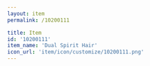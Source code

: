 ```yaml
---
layout: item
permalink: /10200111

title: Item
id: '10200111'
item_name: 'Dual Spirit Hair'
icon_url: 'item/icon/customize/10200111.png'
---
```

